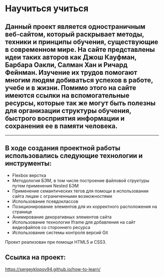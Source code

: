 # Научиться учиться
## Данный проект является одностраничным веб-сайтом, который раскрывает методы, техники и принципы обучения, существующие в современном мире. На сайте представлены идеи таких авторов как Джош Кауфман, Барбара Оакли, Салман Хан и Ричард Фейнман. Изучение их трудов помогают многим людям добиваться успехов в работе, учебе и в жизни. Помимо этого на сайте имеются ссылки на вспомогательные ресурсы, которые так же могут быть полезны для организации структуры обучения, быстрого восприятия информации и сохранения ее в памяти человека.
------
## В ходе создания проектной работы использовались следующие технологии и инструменты:
* Flexbox верстка
* Методология БЭМ, в том числе построение файловой структуры путем применения Nested БЭМ
* Применение семантических тегов для помощи в использовании сайта лицам с ограниченными возможностями
* Использование псевдоклассов
* Позиционирование элементов для их корректного расположения на странице
* Анимирование декоративных элементов сайта
* Использование технологии Iframe для добавления на сайт видеофайлов со стороннего ресурса
* Использование системы контроля версий Git

Проект реализован при помощи HTML5 и CSS3.

## Ссылка на проект:
https://sergeyklopov94.github.io/how-to-learn/
